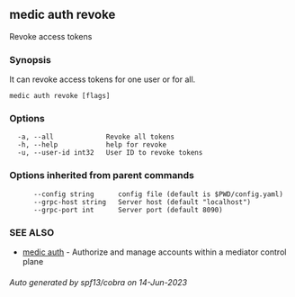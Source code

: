 ## medic auth revoke

Revoke access tokens

### Synopsis

It can revoke access tokens for one user or for all.

```
medic auth revoke [flags]
```

### Options

```
  -a, --all             Revoke all tokens
  -h, --help            help for revoke
  -u, --user-id int32   User ID to revoke tokens
```

### Options inherited from parent commands

```
      --config string      config file (default is $PWD/config.yaml)
      --grpc-host string   Server host (default "localhost")
      --grpc-port int      Server port (default 8090)
```

### SEE ALSO

* [medic auth](medic_auth.md)	 - Authorize and manage accounts within a mediator control plane

###### Auto generated by spf13/cobra on 14-Jun-2023
